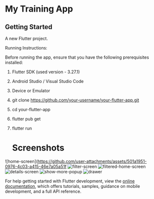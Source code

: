 # My Training App

## Getting Started

A new Flutter project.

Running Instructions:

Before running the app, ensure that you have the following prerequisites installed:
1. Flutter SDK (used version - 3.27.1)
2. Android Studio / Visual Studio Code
3. Device or Emulator
4. git clone https://github.com/your-username/your-flutter-app.git
5. cd your-flutter-app
6. flutter pub get
7. flutter run

   # Screenshots
   
![home-screen](https://github.com/user-attachments/assets/501a1951-0976-4c03-a415-46e7a05a51f
![filter-screen](https://github.com/user-attachments/assets/ad25e940-98ad-47c0-9bfd-e0d8dfa36904)
![filtered-home-screen](https://github.com/user-attachments/assets/b7b8b7ff-f2c5-4d02-be9d-037512ca3aac)
![details-screen](https://github.com/user-attachments/assets/080f1100-8b77-4f46-a0fa-ddb555713f96)
![show-more-popup](https://github.com/user-attachments/assets/c6f0745e-b8c0-469c-834f-d3f7ef602377)
![drawer](https://github.com/user-attachments/assets/006240c7-621a-48b0-866f-855721e22dfe)








For help getting started with Flutter development, view the
[online documentation](https://docs.flutter.dev/), which offers tutorials,
samples, guidance on mobile development, and a full API reference.
